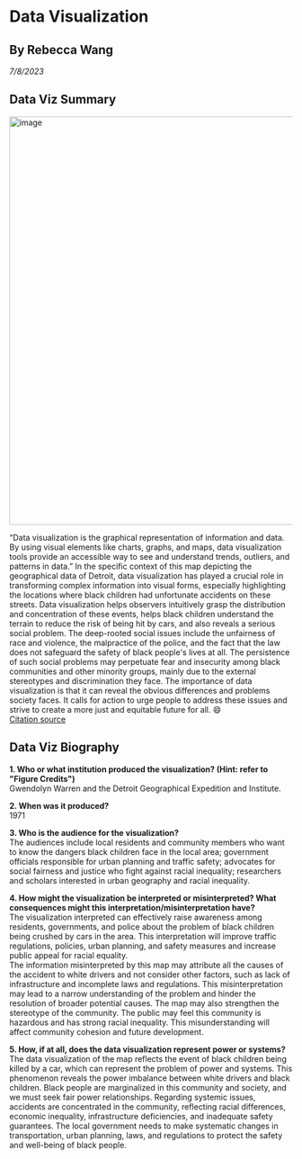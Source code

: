# Data Visualization
## By Rebecca Wang
*7/8/2023*
## Data Viz Summary
<img width="726" alt="image" src="https://github.com/1uf3n/Info201code/assets/137256010/cb928d8e-1328-45a8-b58e-9d82fe13676f">

“Data visualization is the graphical representation of information and data. By using visual elements like charts, graphs, and maps, data visualization tools provide an accessible way to see and understand trends, outliers, and patterns in data.” In the specific context of this map depicting the geographical data of Detroit, data visualization has played a crucial role in transforming complex information into visual forms, especially highlighting the locations where black children had unfortunate accidents on these streets. Data visualization helps observers intuitively grasp the distribution and concentration of these events, helps black children understand the terrain to reduce the risk of being hit by cars, and also reveals a serious social problem. The deep-rooted social issues include the unfairness of race and violence, the malpractice of the police, and the fact that the law does not safeguard the safety of black people's lives at all. The persistence of such social problems may perpetuate fear and insecurity among black communities and other minority groups, mainly due to the external stereotypes and discrimination they face. The importance of data visualization is that it can reveal the obvious differences and problems society faces. It calls for action to urge people to address these issues and strive to create a more just and equitable future for all. :smile:    
[Citation source](https://www.tableau.com/learn/articles/data-visualization)

## Data Viz Biography

**1. Who or what institution produced the visualization? (Hint: refer to "Figure Credits")**  
Gwendolyn Warren and the Detroit Geographical Expedition and Institute.  

**2. When was it produced?**  
1971  

**3. Who is the audience for the visualization?**  
The audiences include local residents and community members who want to know the dangers black children face in the local area; government officials responsible for urban planning and traffic safety; advocates for social fairness and justice who fight against racial inequality; researchers and scholars interested in urban geography and racial inequality.  

**4. How might the visualization be interpreted or misinterpreted? What consequences might this interpretation/misinterpretation have?**  
The visualization interpreted can effectively raise awareness among residents, governments, and police about the problem of black children being crushed by cars in the area. This interpretation will improve traffic regulations, policies, urban planning, and safety measures and increase public appeal for racial equality.  
The information misinterpreted by this map may attribute all the causes of the accident to white drivers and not consider other factors, such as lack of infrastructure and incomplete laws and regulations. This misinterpretation may lead to a narrow understanding of the problem and hinder the resolution of broader potential causes. The map may also strengthen the stereotype of the community. The public may feel this community is hazardous and has strong racial inequality. This misunderstanding will affect community cohesion and future development.  

**5. How, if at all, does the data visualization represent power or systems?**  
The data visualization of the map reflects the event of black children being killed by a car, which can represent the problem of power and systems. This phenomenon reveals the power imbalance between white drivers and black children. Black people are marginalized in this community and society, and we must seek fair power relationships. Regarding systemic issues, accidents are concentrated in the community, reflecting racial differences, economic inequality, infrastructure deficiencies, and inadequate safety guarantees. The local government needs to make systematic changes in transportation, urban planning, laws, and regulations to protect the safety and well-being of black people.

